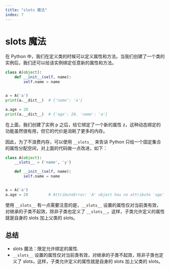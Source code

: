```yaml
---
title: "slots 魔法"
index: 7
---
```


# slots 魔法

在 Python 中，我们在定义类的时候可以定义属性和方法。当我们创建了一个类的实例后，我们还可以给该实例绑定任意新的属性和方法。

```python
class A(object):
    def __init__(self, name):
        self.name = name


a = A('a')
print(a.__dict__)  # {'name': 'a'}

a.age = 20
print(a.__dict__)  # {'age': 20, 'name': 'a'}
```

在上面，我们创建了实例 p 之后，给它绑定了一个新的属性 z，这种动态绑定的功能虽然很有用，但它的代价是消耗了更多的内存。

因此，为了不浪费内存，可以使用 `__slots__` 来告诉 Python 只给一个固定集合的属性分配空间，对上面的代码做一点改进，如下：

```python
class A(object):
    __slots__ = ('name', 'y')

    def __init__(self, name):
        self.name = name


a = A('a')
a.age = 20         # AttributeError: 'A' object has no attribute 'age'
```

使用 `__slots__` 有一点需要注意的是，`__slots__` 设置的属性仅对当前类有效，对继承的子类不起效，除非子类也定义了 `__slots__`，这样，子类允许定义的属性就是自身的 slots 加上父类的 slots。

## 总结

- slots 魔法：限定允许绑定的属性.
- `__slots__` 设置的属性仅对当前类有效，对继承的子类不起效，除非子类也定义了 slots，这样，子类允许定义的属性就是自身的 slots 加上父类的 slots。
